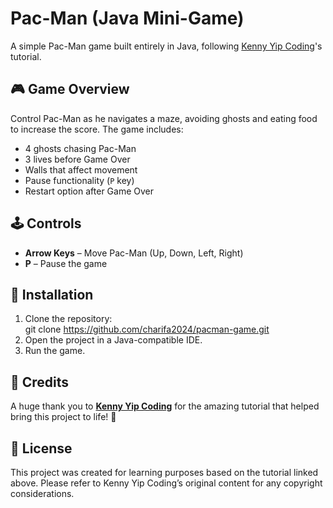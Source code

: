 # Pac-Man (Java Mini-Game)

A simple Pac-Man game built entirely in Java, following [Kenny Yip Coding](https://youtu.be/lB_J-VNMVpE?si=vuUWlBJULDgP3oiO)'s tutorial.  

## 🎮 Game Overview  
Control Pac-Man as he navigates a maze, avoiding ghosts and eating food to increase the score. The game includes:  
- 4 ghosts chasing Pac-Man  
- 3 lives before Game Over  
- Walls that affect movement  
- Pause functionality (`P` key)  
- Restart option after Game Over  

## 🕹️ Controls  
- **Arrow Keys** – Move Pac-Man (Up, Down, Left, Right)  
- **P** – Pause the game  

## 🔧 Installation  
1. Clone the repository:  
   git clone https://github.com/charifa2024/pacman-game.git
2. Open the project in a Java-compatible IDE.  
3. Run the game.  

## 🙌 Credits  
A huge thank you to **[Kenny Yip Coding](https://youtu.be/lB_J-VNMVpE?si=vuUWlBJULDgP3oiO)** for the amazing tutorial that helped bring this project to life! 🎉  

## 📜 License  
This project was created for learning purposes based on the tutorial linked above. Please refer to Kenny Yip Coding’s original content for any copyright considerations.  



